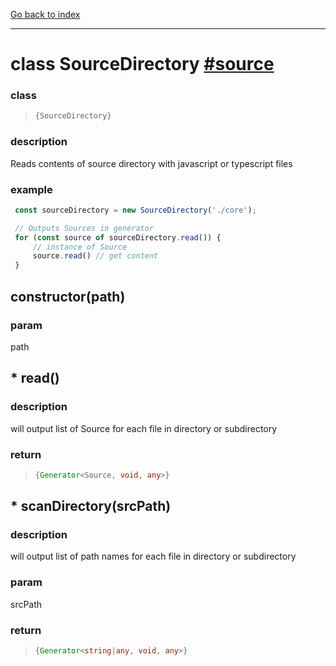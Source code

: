 [Go back to index](Index.md)

---

# class SourceDirectory [#source](../core/SourceDirectory.js)


### class 
> ```ts
> {SourceDirectory}
> ```



### description 
Reads contents of source directory with javascript or typescript files

### example 
 ```js
  const sourceDirectory = new SourceDirectory('./core');
 
  // Outputs Sources in generator
  for (const source of sourceDirectory.read()) {
      // instance of Source
      source.read() // get content
  }
 
  ```
## constructor(path)



### param 
path
## * read()



### description 
will output list of Source for each file in directory or subdirectory

### return 
> ```ts
> {Generator<Source, void, any>}
> ```


## * scanDirectory(srcPath)



### description 
will output list of path names for each file in directory or subdirectory

### param 
srcPath

### return 
> ```ts
> {Generator<string|any, void, any>}
> ```

